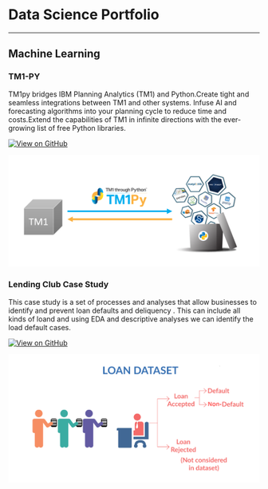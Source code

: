 

# Data Science Portfolio
---
## Machine Learning

### TM1-PY

TM1py bridges IBM Planning Analytics (TM1) and Python.Create tight and seamless integrations between TM1 and other systems.
Infuse AI and forecasting algorithms into your planning cycle to reduce time and costs.Extend the capabilities of TM1 in infinite directions with the ever-growing list of free Python libraries.

[![View on GitHub](https://img.shields.io/badge/GitHub-View_on_GitHub-blue?logo=GitHub)](https://github.com/amitsingh-AIML/tm1py-samples)

<center><img src="assets/gettingdata00.png "/></center>

### Lending Club Case Study

This case study is a set of processes and analyses that allow businesses to identify and prevent loan defaults and deliquency . This can include all kinds of loand and using EDA and descriptive analyses we can identify the load default cases.

[![View on GitHub](https://img.shields.io/badge/GitHub-View_on_GitHub-blue?logo=GitHub)](https://github.com/amitsingh-AIML/pycodes)

<center><img src="assets/loan_image.png "/></center>

```
